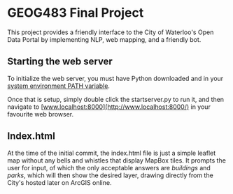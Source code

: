 # GEOG483 Final Project
This project provides a friendly interface to the City of Waterloo's Open Data Portal by implementing NLP, web mapping, and a friendly bot. 

## Starting the web server
To initialize the web server, you must have Python downloaded and in your [system environment PATH variable](https://superuser.com/questions/143119/how-do-i-add-python-to-the-windows-path).

Once that is setup, simply double click the startserver.py to run it, and then navigate to [www.localhost:8000](http://www.localhost:8000/) in your favourite web browser.

## Index.html
At the time of the initial commit, the index.html file is just a simple leaflet map without any bells and whistles that display MapBox tiles. It prompts the user for input, of which the only acceptable answers are _buildings_ and _parks_, which will then show the desired layer, drawing directly from the City's hosted later on ArcGIS online.

